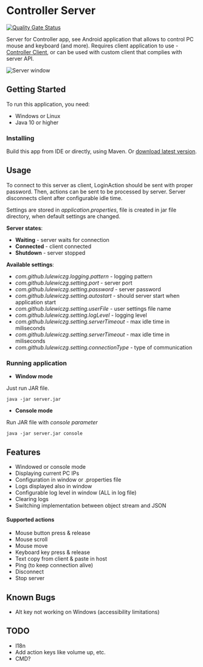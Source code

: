 # Controller Server

[![Quality Gate Status](https://sonarcloud.io/api/project_badges/measure?project=Controller%3AController&metric=alert_status)](https://sonarcloud.io/dashboard?id=Controller%3AController)

Server for Controller app, see Android application that allows to control PC mouse and keyboard (and more). Requires client application to use - [Controller Client](https://github.com/lulewiczg/ControllerClient), or can be used with custom client that complies with server API.

<img alt="Server window" src="https://i.imgur.com/93J4k74.png"></a>

## Getting Started

To run this application, you need:
* Windows or Linux
* Java 10 or higher

### Installing
Build this app from IDE or directly, using Maven.
Or [download latest version](https://github.com/lulewiczg/ControllerServer/releases/latest/download/Controller.jar).

## Usage
To connect to this server as client, LoginAction should be sent with proper password. Then, actions can be sent to be processed by server.
Server disconnects client after configurable idle time.

Settings are stored in *application.properties*, file is created in jar file directory, when default settings are changed.

**Server states**:
- **Waiting** - server waits for connection
- **Connected** - client connected
- **Shutdown** - server stopped


**Available settings**:
- *com.github.lulewiczg.logging.pattern* - logging pattern
- *com.github.lulewiczg.setting.port* - server port
- *com.github.lulewiczg.setting.password* - server password
- *com.github.lulewiczg.setting.autostart* - should server start when application start
- *com.github.lulewiczg.setting.userFile* - user settings file name
- *com.github.lulewiczg.setting.logLevel* - logging level
- *com.github.lulewiczg.setting.serverTimeout* - max idle time in miliseconds
- *com.github.lulewiczg.setting.serverTimeout* - max idle time in miliseconds
- *com.github.lulewiczg.setting.connectionType* - type of communication

### Running application
-  **Window mode**

Just run JAR file.

```
java -jar server.jar
```

- **Console mode**

Run JAR file with *console parameter*

```
java -jar server.jar console
```

## Features
- Windowed or console mode
- Displaying current PC IPs
- Configuration in window or .properties file
- Logs displayed also in window
- Configurable log level in window (ALL in log file)
- Clearing logs
- Switching implementation between object stream and JSON

#### Supported actions
- Mouse button press & release
- Mouse scroll
- Mouse move
- Keyboard key press & release
- Text copy from client & paste in host
- Ping (to keep connection alive)
- Disconnect
- Stop server

## Known Bugs
- Alt key not working on Windows (accessibility limitations)

## TODO
- I18n
- Add action keys like volume up, etc.
- CMD?